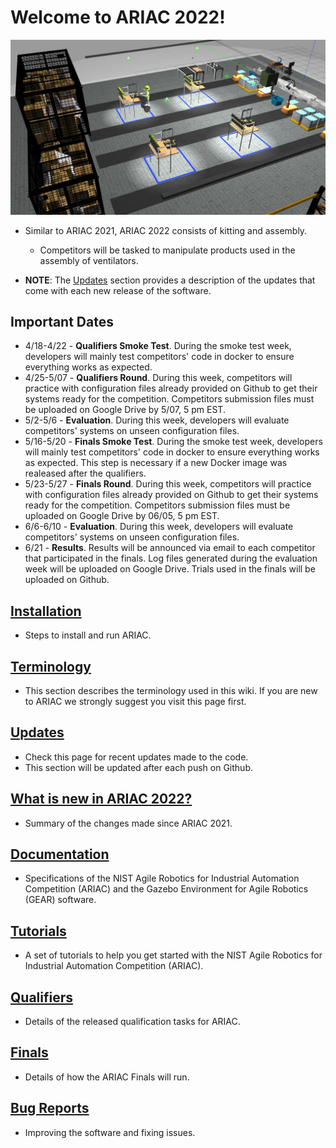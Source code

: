 
# Welcome to ARIAC 2022!

<!-- **NOTE**: These pages are in the process of being updated. If you see something that looks like it got missed, please send us an email at ariac@nist.gov -->

![ariac-2022](wiki/figures/2022/ariac2022workcell.jpg)

- Similar to ARIAC 2021, ARIAC 2022 consists of kitting and assembly.
  - Competitors will be tasked to manipulate products used in the assembly of ventilators.

- **NOTE**: The [Updates](wiki/misc/updates.md) section provides a description of the updates that come with each new release of the software.


## Important Dates

- 4/18-4/22 - **Qualifiers Smoke Test**. During the smoke test week, developers will mainly test competitors' code in docker to ensure everything works as expected. 
- 4/25-5/07 - **Qualifiers Round**. During this week, competitors will practice with configuration files already provided on Github to get their systems ready for the competition. Competitors submission files must be uploaded on Google Drive by 5/07, 5 pm EST.
- 5/2-5/6 - **Evaluation**. During this week, developers will evaluate competitors' systems on unseen configuration files.
- 5/16-5/20 - **Finals Smoke Test**. During the smoke test week, developers will mainly test competitors' code in docker to ensure everything works as expected. This step is necessary if a new Docker image was realeased after the qualifiers.
- 5/23-5/27 - **Finals Round**. During this week, competitors will practice with configuration files already provided on Github to get their systems ready for the competition. Competitors submission files must be uploaded on Google Drive by 06/05, 5 pm EST.
- 6/6-6/10 - **Evaluation**. During this week, developers will evaluate competitors' systems on unseen configuration files.
- 6/21 - **Results**. Results will be announced via email to each competitor that participated in the finals. Log files generated during the evaluation week will be uploaded on Google Drive. Trials used in the finals will be uploaded on Github.

## [Installation](wiki/tutorials/installation.md)

- Steps to install and run ARIAC.

## [Terminology](wiki/misc/terminology.md)

- This section describes the terminology used in this wiki. If you are new to ARIAC we strongly suggest you visit this page first.
  
## [Updates](wiki/misc/updates.md)

- Check this page for recent updates made to the code.
- This section will be updated after each push on Github.

## [What is new in ARIAC 2022?](wiki/misc/whatisnew.md)

- Summary of the changes made since ARIAC 2021.

## [Documentation](wiki/documentation/documentation.md)

- Specifications of the NIST Agile Robotics for Industrial Automation Competition (ARIAC) and the Gazebo Environment for Agile Robotics (GEAR) software.

## [Tutorials](wiki/tutorials/tutorials.md)

- A set of tutorials to help you get started with the NIST Agile Robotics for Industrial Automation Competition (ARIAC).

## [Qualifiers](wiki/qualifiers/qualifier.md)

- Details of the released qualification tasks for ARIAC.

## [Finals](wiki/finals/finals.md)

- Details of how the ARIAC Finals will run.

## [Bug Reports](wiki/misc/bug_report.md)

- Improving the software and fixing issues.

